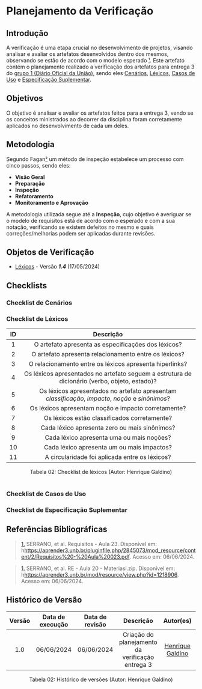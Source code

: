# Planejamento da Verificação

## Introdução

A verificação é uma etapa crucial no desenvolvimento de projetos, visando analisar e avaliar os artefatos desenvolvidos dentro dos mesmos, observando se estão de acordo com o modelo esperado [¹](https://requisitos-de-software.github.io/2024.1-Consumidor.gov/Verificação/Grupo%201%20-%20DOU/Entrega%203%20-%20Modelagem/planejamento/#anchor_1). Este artefato contém o planejamento realizado a verificação dos artefatos para entrega 3 do [grupo 1 (Diário Oficial da União)](https://requisitos-de-software.github.io/2024.1-DiarioOficialdaUniao/), sendo eles [Cenários](https://requisitos-de-software.github.io/2024.1-DiarioOficialdaUniao/modelagem/cenarios/), [Léxicos](https://requisitos-de-software.github.io/2024.1-DiarioOficialdaUniao/modelagem/lexicos/), [Casos de Uso](https://requisitos-de-software.github.io/2024.1-DiarioOficialdaUniao/modelagem/useCase/) e [Especificação Suplementar](https://requisitos-de-software.github.io/2024.1-DiarioOficialdaUniao/modelagem/especificacao/).

## Objetivos

O objetivo é analisar e avaliar os artefatos feitos para a entrega 3, vendo se os conceitos ministrados ao decorrer da disciplina foram corretamente aplicados no desenvolvimento de cada um deles.

## Metodologia
 Segundo Fagan[²](https://requisitos-de-software.github.io/2024.1-Consumidor.gov/Verificação/Grupo%201%20-%20DOU/Entrega%203%20-%20Modelagem/planejamento/#anchor_2) um método de inspeção estabelece um processo com cinco passos, sendo eles:

- **Visão Geral**
- **Preparação**
- **Inspeção**
- **Refatoramento**
- **Monitoramento e Aprovação**

A metodologia utilizada segue até a **Inspeção**, cujo objetivo é averiguar se o modelo de requisitos está de acordo com o esperado e com a sua notação, verificando se existem defeitos no mesmo e quais correções/melhorias podem ser aplicadas durante revisões.




## Objetos de Verificação

- [Léxicos](https://requisitos-de-software.github.io/2024.1-DiarioOficialdaUniao/modelagem/lexicos/) - Versão ***1.4*** (17/05/2024)

## Checklists

### Checklist de Cenários

### Checklist de Léxicos

| ID | Descrição |
| :--: | :-----: |
| 1 | O artefato apresenta as especificações dos léxicos? |
| 2 | O artefato apresenta relacionamento entre os léxicos? |
| 3 | O relacionamento entre os léxicos apresenta hiperlinks? |
| 4 | Os léxicos apresentados no artefato seguem a estrutura de dicionário (verbo, objeto, estado)? |
| 5 | Os léxicos apresentados no artefato apresentam *classificação*, *impacto*, *noção* e *sinônimos*? |
| 6 | Os léxicos apresentam noção e impacto corretamente? |
| 7 | Os léxicos estão classificados corretamente? | INCOMPLETO | O [Léxico 06](https://requisitos-de-software.github.io/2024.1-DiarioOficialdaUniao/modelagem/lexicos/#l06-configuracao-de-notificacoes) está classificado como *objeto* |
| 8 | Cada léxico apresenta zero ou mais sinônimos? |
| 9 | Cada léxico apresenta uma ou mais noções? |
| 10 | Cada léxico apresenta um ou mais impactos? |
| 11 | A circularidade foi aplicada entre os léxicos? |
<div align="center">
<figcaption align="center">Tabela 02: Checklist de léxicos (Autor: Henrique Galdino)</figcaption>
</div>
<br/>

### Checklist de Casos de Uso

### Checklist de Especificação Suplementar

## Referências Bibliográficas

> <a id="1" href="#anchor_1">1.</a> SERRANO, et al. Requisitos - Aula 23. Disponível em: h<https://aprender3.unb.br/pluginfile.php/2845073/mod_resource/content/2/Requisitos%20-%20Aula%20023.pdf>. Acesso em: 06/06/2024.

> <a id="2" href="#anchor_2">1.</a> SERRANO, et al. RE - Aula 20 - Materiasi.zip. Disponível em: h<https://aprender3.unb.br/mod/resource/view.php?id=1218906>. Acesso em: 06/06/2024.

## Histórico de Versão

| Versão | Data de execução | Data de revisão |  Descrição                          | Autor(es)                                           | Revisor(es)                                           |
| :----: | :--------------: | :-------------: | :---------------------------------: | :-------------------------------------------------: | :---------------------------------------------------: |
| 1.0    | 06/06/2024       | 06/06/2024      | Criação do planejamento da verificação entrega 3   | [Henrique Galdino](https://github.com/hgaldino05)   | [Júlio César](https://github.com/Julio1099)         |

<div align="center">
<figcaption align="center">Tabela 02: Histórico de versões (Autor: Henrique Galdino)</figcaption>
</div>
<br/>